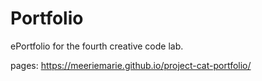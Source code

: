 # Portfolio
ePortfolio for the fourth creative code lab.

pages: https://meeriemarie.github.io/project-cat-portfolio/
